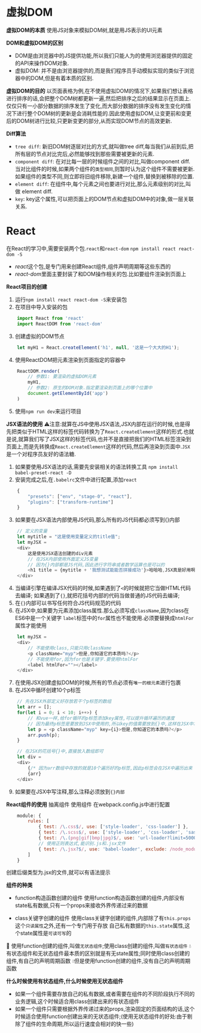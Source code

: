 # 虚拟DOM
**虚拟DOM的本质**
使用JS对象来模拟DOM树,就是用JS表示的UI元素

**DOM和虚拟DOM的区别**
+ DOM是由浏览器中的JS提供功能,所以我们只能人为的使用浏览器提供的固定的API来操作DOM对象.
+ 虚拟DOM: 并不是由浏览器提供的,而是我们程序员手动模拟实现的类似于浏览器中的DOM,但是有着本质的区别.

**虚拟DOM的目的**
以页面表格为例,在不使用虚拟DOM的情况下,如果我们想让表格进行排序的话,会把整个DOM树都更新一遍,然后把排序之后的结果显示在页面上.仅仅只有一小部分数据的排序发生了变化,而大部分数据的排序没有发生变化的情况下进行整个DOM树的更新是会消耗性能的.因此使用虚拟DOM,让变更前和变更后的DOM树进行比较,只更新变更的部分,从而实现DOM节点的高效更新.

**Diff算法**
+ `tree diff`: 新旧DOM树逐层对比的方式,就叫做tree diff,每当我们从前到后,把所有层的节点对比完后,必然能够找到那些需要被更新的元素.
+ `component diff`: 在对比每一层的时候组件之间的对比,叫做component diff.
当对比组件的时候,如果两个组件的`类型相同`,则暂时认为这个组件不需要被更新.
如果组件的类型不同,则立即将旧组件移除,新建一个组件,替换到被移除的位置.
+ `element diff`: 在组件中,每个元素之间也要进行对比,那么元素级别的对比,叫做 element diff.
+ `key`: key这个属性,可以把页面上的DOM节点和虚拟DOM中的对象,做一层关联关系.

# React
在React的学习中,需要安装两个包.`react`和`react-dom`
`npm install react react-dom -S`
+ *react*这个包,是专门用来创建React组件,组件声明周期等这些东西的
+ *react-dom*里面主要封装了和DOM操作相关的包.比如要组件渲染到页面上

**React项目的创建**
1. 运行`npm install react react-dom -S`来安装包
2. 在项目中导入安装的包
```js
    import React from 'react'
    import ReactDOM from 'react-dom'
```
3. 创建虚拟的DOM节点
```js
    let myH1 = React.createElement('h1', null, '这是一个大大的H1');
```
4. 使用ReactDOM把元素渲染到页面指定的容器中
```js
    ReactDOM.render(
        // 参数1: 要渲染的虚拟DOM元素
        myH1,
        // 参数2: 原生的DOM对象.指定要渲染到页面上的哪个位置中
        document.getElementById('app')
    )
```
5. 使用`npm run dev`来运行项目

**JSX语法的使用**
⚠注意:就算在JS中使用JSX语法,JSX内部在运行的时候,也是得先把类似于HTML这样的标签代码转换为了`React.createElement`这样的形式.也就是说,就算我们写了JSX这样的标签代码,也并不是直接把我们的HTML标签渲染到页面上,而是先转换成`React.createElement`这样的代码,然后再渲染到页面中.`JSX`是一个对程序员友好的语法糖.
1. 如果要使用JSX语法的话,需要先安装相关的语法转换工具
`npm install babel-preset-react -D`
2. 安装完成之后,在`.babelrc`文件中进行配置,添加`react`
```js
    {
        "presets": ["env", "stage-0", "react"],
        "plugins": ["transform-runtime"]
    }
```
3. 如果要在JSX语法内部使用JS代码,那么所有的JS代码都必须写到{}内部
```js
    // 定义的变量
    let mytitle = "这是使用变量定义的title值";
    let myJSX = 
    <div>
        这是使用JSX语法创建的div元素
        // 在JSX内部使用外面定义JS变量
        // 因为{}内部都是JS代码,因此进行字符串或者数学运算也是可以的
        <h1 title = {mytitle + '我想测试能能否拼接成功'}>哈哈哈,JSX真是好用啊</h1>
    </div>
```
4. 当编译引擎在编译JSX代码的时候,如果遇到了`<`的时候就把它当做HTML代码去编译;
如果遇到了`{}`,就把花括号内部的代码当做普通的JS代码去编译;
5. 在`{}`内部可以书写任何符合JS代码规范的代码
6. 在JSX中,如果要为元素添加class属性.那么必须写成`className`,因为class在ES6中是一个关键字
`label`标签中的`for`属性也不能使用.必须要替换成`htmlFor`属性才能使用
```js
    let myJSX = 
    <div>
        // 不能使用class,只能只用className
        <p className="myp">但是,你知道它的本质吗?</p>
        // 不能使用for,因为for也是关键字.要使用htmlFor
        <label htmlFor=""></label>
    </div>
```
7. 在使用JSX创建虚拟DOM的时候,所有的节点必须有`唯一的根元素`进行包裹
8. 在JSX中循环创建10个p标签
```js  
    // 先在JSX外部定义好存放若干个p标签的数组
    let arr = [];
    for(let i = 0; i < 10; i++>) {
        // 和vue一样,给for循环的p标签添加key属性,可以提升循环遍历的速度
        // 因为最终p标签是要放到JSX中使用的,所以key的值需要放到{}中,这样在JSX中才能是一个js语法
        let p = <p className="myp" key={i}>但是,你知道它的本质吗?</p>
        arr.push(p);
    }

    // 在JSX的花括号{}中,直接放入数组即可
    let div = 
    <div>
        {/* 因为arr数组中存放的就是10个遍历好的p标签,因此p标签会在JSX中遍历出来 */}
        {arr}
    </div>
```
9. 如果要在JSX中写注释,那么注释必须放到`{}内部`

**React组件的使用**
抽离组件
使用组件
在webpack.config.js中进行配置
```js
    module: {
        rules: [
            { test: /\.css$/, use: ['style-loader', 'css-loader'] },
            { test: /\.scss$/, use: ['style-loader', 'css-loader', 'sass-loader'] },
            { test: /\.(png|gif|bmp|jpg)$/, use: 'url-loader?limit=5000' },
            // 使用正则表达式,能识别.js和.jsx文件
            { test: /\.jsx?$/, use: 'babel-loader', exclude: /node_modules/ }
        ]
    }
```
创建后缀类型为.jsx的文件,就可以有语法提示

**组件的种类**
- function构造函数创建的组件
使用function构造函数创建的组件,内部没有state私有数据,只有一个props来接收外界传递过来的数据

- class关键字创建的组件
使用class关键字创建的组件,内部除了有`this.props`这个`只读属性`之外,还有一个专门用于存放
自己私有数据的`this.state`属性,这个state属性是`可读可写`的

🐳 使用function创建的组件,叫做`无状态组件`;使用class创建的组件,叫做`有状态组件`
💧有状态组件和无状态组件最本质的区别就是有无state属性;同时使用class创建的组件,有自己的声明周期函数
💧但是使用function创建的组件,没有自己的声明周期函数

**什么时候使用有状态组件,什么时候使用无状态组件**
- 如果一个组件需要存放自己的私有数据,或者需要在组件的不同阶段执行不同的业务逻辑,这个时候适合用class创建出来的有状态组件
- 如果一个组件只需要根据外界传递过来的props,渲染固定的页面结构的话,这个时候适合使用function创建出来的无状态组件;(使用无状态组件的好处:由于剔除了组件的生命周期,所以运行速度会相对的快一些)




